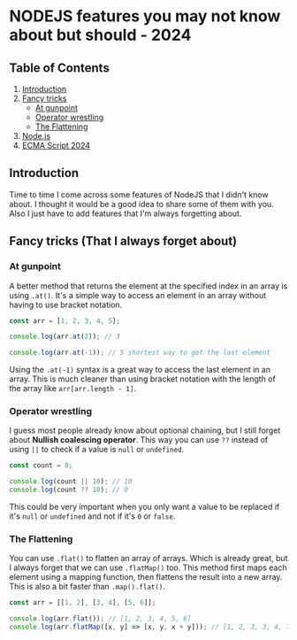 # NODEJS features you may not know about but should - 2024

## Table of Contents
1. [Introduction](#introduction)
2. [Fancy tricks](#fancy-tricks-that-i-always-forget-about)
    - [At gunpoint](#at-gunpoint)
    - [Operator wrestling](#operator-wrestling)
    - [The Flattening](#the-flattening)
3. [Node.js](#nodejs)
4. [ECMA Script 2024](#ecma-script-2024)


## Introduction
Time to time I come across some features of NodeJS that I didn't know about. I thought it would be a good idea to share some of them with you. Also I just have to add features that I'm always forgetting about.

## Fancy tricks (That I always forget about)

### At gunpoint
A better method that returns the element at the specified index in an array is using `.at()`. It's a simple way to access an element in an array without having to use bracket notation.

```javascript
const arr = [1, 2, 3, 4, 5];

console.log(arr.at(2)); // 3

console.log(arr.at(-1)); // 5 shortest way to get the last element
```

Using the `.at(-1)` syntax is a great way to access the last element in an array. This is much cleaner than using bracket notation with the length of the array like `arr[arr.length - 1]`.

### Operator wrestling

I guess most people already know about optional chaining, but I still forget about **Nullish coalescing operator**. This way you can use `??` instead of using `||` to check if a value is `null` or `undefined`.

```javascript
const count = 0;

console.log(count || 10); // 10
console.log(count ?? 10); // 0
```

This could be very important when you only want a value to be replaced if it's `null` or `undefined` and not if it's `0` or `false`.

### The Flattening
You can use `.flat()` to flatten an array of arrays. Which is already great, but I always forget that we can use `.flatMap()` too. This method first maps each element using a mapping function, then flattens the result into a new array. This is also a bit faster than `.map().flat()`.

```javascript
const arr = [[1, 2], [3, 4], [5, 6]];

console.log(arr.flat()); // [1, 2, 3, 4, 5, 6]
console.log(arr.flatMap([x, y] => [x, y, x + y])); // [1, 2, 3, 3, 4, 7, 5, 6, 11]
```

